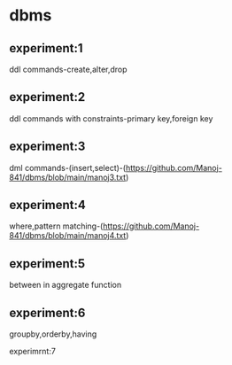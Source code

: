 # dbms
## experiment:1
ddl commands-create,alter,drop

## experiment:2
ddl commands with constraints-primary key,foreign key

## experiment:3
dml commands-(insert,select)-(https://github.com/Manoj-841/dbms/blob/main/manoj3.txt)
             
## experiment:4
where,pattern matching-(https://github.com/Manoj-841/dbms/blob/main/manoj4.txt)

## experiment:5
between in aggregate function

## experiment:6
groupby,orderby,having

experimrnt:7
